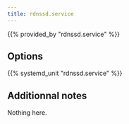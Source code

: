 ```yaml
---
title: rdnssd.service
---
```


{{% provided_by "rdnssd.service" %}}

## Options

{{% systemd_unit "rdnssd.service" %}}

## Additionnal notes

Nothing here.